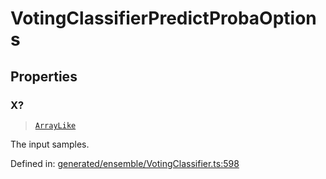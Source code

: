 # VotingClassifierPredictProbaOptions

## Properties

### X?

> [`ArrayLike`](../types/ArrayLike.md)

The input samples.

Defined in:  [generated/ensemble/VotingClassifier.ts:598](https://github.com/transitive-bullshit/scikit-learn-ts/blob/122b3c0/packages/sklearn/src/generated/ensemble/VotingClassifier.ts#L598)
